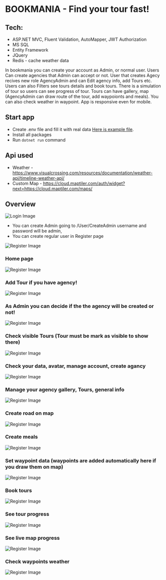 # BOOKMANIA - Find your tour fast!

## Tech:
- ASP.NET MVC, Fluent Validation, AutoMapper, JWT Authorization
- MS SQL
- Entity Framework
- JQuery
- Redis - cache weather data

In bookmania you can create your account as Admin, or normal user. Users Can create agencies that Admin can accept or not. User that creates Agecy recives new role AgencyAdmin and can Edit agency info, add Tours etc. Users can also Filters see tours details and book tours. There is a simulation of tour so users can see progress of tour. Tours can have gallery, map (AgencyAdmin can draw route of the tour, add waypoionts and meals). You can also check weather in waypoint.
App is responsive even for mobile.

## Start app
- Create .env file and fill it with real data [Here is example file](./.env.sample).
- Install all packages
- Run `dotnet run` command

## Api used
- Weather - https://www.visualcrossing.com/resources/documentation/weather-api/timeline-weather-api/
- Custom Map - https://cloud.maptiler.com/auth/widget?next=https://cloud.maptiler.com/maps/

## Overview

![Login Image](./readme/login.png)
- You can create Admin going to /User/CreateAdmin username and password will be admin, 
- You can create regular user in Register page

![Register Image](./readme/register.png)

### Home page
![Register Image](./readme/home.png)

### Add Tour if you have agency!
![Register Image](./readme/AddTour.png)

### As Admin you can decide if the the agency will be created or not!
![Register Image](./readme/agencyrequest.png)

### Check visible Tours (Tour must be mark as visible to show there)
![Register Image](./readme/tours.png)

### Check your data, avatar, manage account, create agancy
![Register Image](./readme/user.png)

### Manage your agency gallery, Tours, general info
![Register Image](./readme/agency.png)

### Create road on map
![Register Image](./readme/map.png)

### Create meals
![Register Image](./readme/meals.png)

### Set waypoint data (waypoints are added automatically here if you draw them on map)
![Register Image](./readme/waypoints.png)

### Book tours
![Register Image](./readme/book.png)

### See tour progress
![Register Image](./readme/details.png)

### See live map progress
![Register Image](./readme/mapView.png)

### Check waypoints weather
![Register Image](./readme/weather.png)
